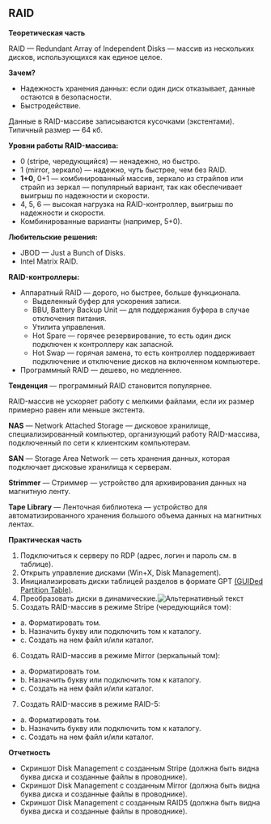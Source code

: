 ## RAID
**Теоретическая часть**

RAID — Redundant Array of Independent Disks — массив из нескольких дисков, использующихся как единое целое.

**Зачем?**
- Надежность хранения данных: если один диск отказывает, данные остаются в безопасности.
- Быстродействие.

Данные в RAID-массиве записываются кусочками (экстентами). Типичный размер — 64 кб.

**Уровни работы RAID-массива:**
- 0 (stripe, чередующийся) — ненадежно, но быстро.
- 1 (mirror, зеркало) — надежно, чуть быстрее, чем без RAID.
- **1+0**, 0+1 — комбинированный массив, зеркало из страйпов или страйп из зеркал — популярный вариант, так как обеспечивает выигрыш по надежности и скорости.
- 4, 5, 6 — высокая нагрузка на RAID-контроллер, выигрыш по надежности и скорости.
- Комбинированные варианты (например, 5+0).

**Любительские решения:**
- JBOD — Just a Bunch of Disks.
- Intel Matrix RAID.

**RAID-контроллеры:**
- Аппаратный RAID — дорого, но быстрее, больше функционала.
  - Выделенный буфер для ускорения записи.
  - BBU, Battery Backup Unit — для поддержания буфера в случае отключения питания.
  - Утилита управления.
  - Hot Spare — горячее резервирование, то есть один диск подключен к контроллеру как запасной.
  - Hot Swap — горячая замена, то есть контроллер поддерживает подключение и отключение дисков на включенном компьютере.
- Программный RAID — дешево, но медленнее.

**Тенденция** — программный RAID становится популярнее.

RAID-массив не ускоряет работу с мелкими файлами, если их размер примерно равен или меньше экстента.

**NAS** — Network Attached Storage — дисковое хранилище, специализированный компьютер, организующий работу RAID-массива, подключенный по сети к клиентским компьютерам.

**SAN** — Storage Area Network — сеть хранения данных, которая подключает дисковые хранилища к серверам.

**Strimmer** — Стриммер — устройство для архивирования данных на магнитную ленту.

**Tape Library** — Ленточная библиотека — устройство для автоматизированного хранения большого объема данных на магнитных лентах.

**Практическая часть**
1. Подключиться к серверу по RDP (адрес, логин и пароль см. в таблице).
2. Открыть управление дисками (Win+X, Disk Management).
3. Инициализировать диски таблицей разделов в формате GPT [(GUIDed Partition Table)](https://ru.wikipedia.org/wiki/%D0%A2%D0%B0%D0%B1%D0%BB%D0%B8%D1%86%D0%B0_%D1%80%D0%B0%D0%B7%D0%B4%D0%B5%D0%BB%D0%BE%D0%B2_GUID).
4. Преобразовать диски в динамические.![Альтернативный текст](/images/raid.png)
5. Создать RAID-массив в режиме Stripe (чередующийся том):
  - a. Форматировать том.
  - b. Назначить букву или подключить том к каталогу.
  - c. Создать на нем файл и/или каталог.
   
6. Создать RAID-массив в режиме Mirror (зеркальный том):
  - a. Форматировать том.
  - b. Назначить букву или подключить том к каталогу.
  - c. Создать на нем файл и/или каталог.
   
7. Создать RAID-массив в режиме RAID-5:
  - a. Форматировать том.
  - b. Назначить букву или подключить том к каталогу.
  - c. Создать на нем файл и/или каталог.

**Отчетность**
- Скриншот Disk Management с созданным Stripe (должна быть видна буква диска и созданные файлы в проводнике).
- Скриншот Disk Management с созданным Mirror (должна быть видна буква диска и созданные файлы в проводнике).
- Скриншот Disk Management с созданным RAID5 (должна быть видна буква диска и созданные файлы в проводнике).
